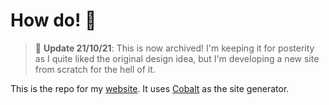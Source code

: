 # How do! 👋

> 🎩 **Update 21/10/21**: This is now archived! I'm keeping it for posterity as I quite liked the original design idea, but I'm developing a new site from scratch for the hell of it.

This is the repo for my [website](https://bl-rd.github.io/bl-rd-archive/). It uses [Cobalt](https://cobalt-org.github.io/) as the site generator.